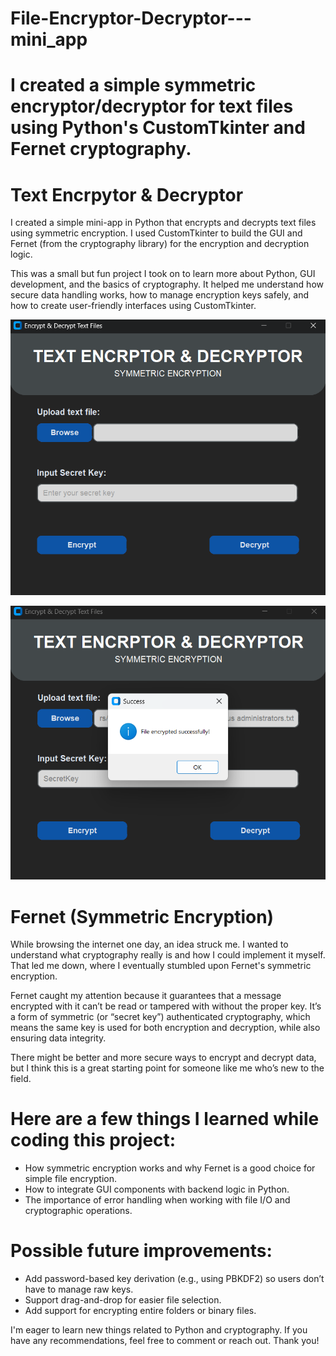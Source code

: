 # File-Encryptor-Decryptor---mini_app
I created a simple symmetric encryptor/decryptor for text files using Python's CustomTkinter and Fernet cryptography.
=======
# Text Encrpytor & Decryptor 

I created a simple mini-app in Python that encrypts and decrypts text files using symmetric encryption. I used CustomTkinter to build the GUI and Fernet (from the cryptography library) for the encryption and decryption logic.

This was a small but fun project I took on to learn more about Python, GUI development, and the basics of cryptography. It helped me understand how secure data handling works, how to manage encryption keys safely, and how to create user-friendly interfaces using CustomTkinter.

![Demo main page](image.png)

![Demo Success](image-2.png)

# Fernet (Symmetric Encryption)
While browsing the internet one day, an idea struck me. I wanted to understand what cryptography really is and how I could implement it myself. That led me down, where I eventually stumbled upon Fernet's symmetric encryption.

Fernet caught my attention because it guarantees that a message encrypted with it can’t be read or tampered with without the proper key. It’s a form of symmetric (or “secret key”) authenticated cryptography, which means the same key is used for both encryption and decryption, while also ensuring data integrity.

There might be better and more secure ways to encrypt and decrypt data, but I think this is a great starting point for someone like me who’s new to the field.

# Here are a few things I learned while coding this project:
- How symmetric encryption works and why Fernet is a good choice for simple file encryption.
- How to integrate GUI components with backend logic in Python.
- The importance of error handling when working with file I/O and cryptographic operations.

# Possible future improvements:
- Add password-based key derivation (e.g., using PBKDF2) so users don’t have to manage raw keys.
- Support drag-and-drop for easier file selection.
- Add support for encrypting entire folders or binary files.

I'm eager to learn new things related to Python and cryptography. If you have any recommendations, feel free to comment or reach out. Thank you!

